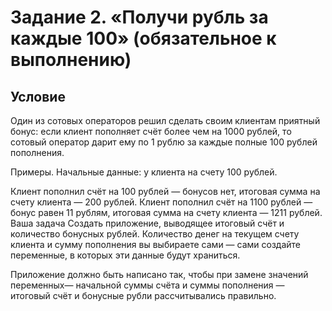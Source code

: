 # Задание 2. «Получи рубль за каждые 100» (обязательное к выполнению)
## Условие
Один из сотовых операторов решил сделать своим клиентам приятный бонус: если клиент пополняет счёт более чем на 1000 рублей, то сотовый оператор дарит ему по 1 рублю за каждые полные 100 рублей пополнения.

Примеры. Начальные данные: у клиента на счету 100 рублей.

Клиент пополнил счёт на 100 рублей — бонусов нет, итоговая сумма на счету клиента — 200 рублей.
Клиент пополнил счёт на 1100 рублей — бонус равен 11 рублям, итоговая сумма на счету клиента — 1211 рублей.
Ваша задача
Создать приложение, выводящее итоговый счёт и количество бонусных рублей. Количество денег на текущем счету клиента и сумму пополнения вы выбираете сами — сами создайте переменные, в которых эти данные будут храниться.

Приложение должно быть написано так, чтобы при замене значений переменных— начальной суммы счёта и суммы пополнения — итоговый счёт и бонусные рубли рассчитывались правильно.

